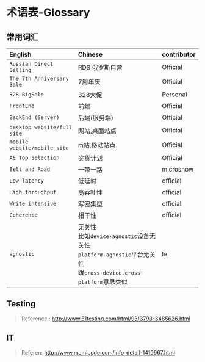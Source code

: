# 术语表-Glossary

## 常用词汇
| English | Chinese|contributor |
| :------------- | :------------- |:------------- |
|`Russian Direct Selling`| RDS 俄罗斯自营|Official|
|`The 7th Anniversary Sale`|7周年庆|Official|
|`328 BigSale`|328大促|Personal|
|`FrontEnd`|前端|Official|
|`BackEnd (Server)`|后端(服务端)|Official|
|`desktop website/full site`|网站,桌面站点|Official|
|`mobile website/mobile site`|m站,移动站点|Official|
|`AE Top Selection`|尖货计划|Official|
|`Belt and Road`|一带一路|microsnow|
|`Low latency`|低延时|official|
|`High throughput`|高吞吐性|official|
|`Write intensive`|写密集型|official|
|`Coherence`|相干性|official|
|`agnostic`|无关性<br>比如`device-agnostic`设备无关性<br>`platform-agnostic`平台无关性<br>跟`cross-device,cross-platform`意思类似|le|


## Testing
> Reference : http://www.51testing.com/html/93/3793-3485626.html

## IT
> Referen: http://www.mamicode.com/info-detail-1410967.html
